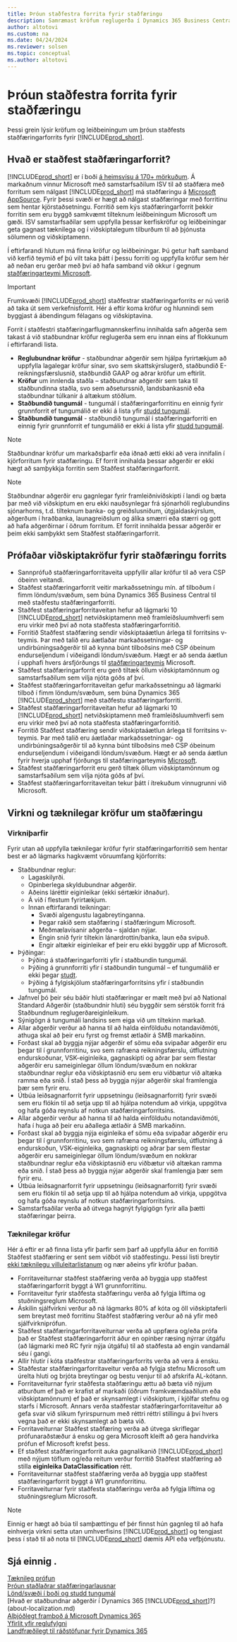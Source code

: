 ```yaml
---
title: Þróun staðfestra forrita fyrir staðfæringu
description: Samræmast kröfum reglugerða í Dynamics 365 Business Central sem staðfest staðfæringarforrit.
author: altotovi
ms.custom: na
ms.date: 04/24/2024
ms.reviewer: solsen
ms.topic: conceptual
ms.author: altotovi
---
```



# Þróun staðfestra forrita fyrir staðfæringu

Þessi grein lýsir kröfum og leiðbeiningum um þróun staðfests staðfæringarforrits fyrir [!INCLUDE[prod_short](includes/prod_short.md)].

## Hvað er staðfest staðfæringarforrit?

[!INCLUDE[prod_short](includes/prod_short.md)] er í boði [á heimsvísu á 170+ mörkuðum](/dynamics365/business-central/dev-itpro/compliance/apptest-countries-and-translations?toc=/dynamics365/business-central/toc.json). Á markaðnum vinnur Microsoft með samstarfsaðilum ISV til að staðfæra með forritum sem nálgast [!INCLUDE[prod_short](includes/prod_short.md)] má staðfæringu á [Microsoft AppSource](https://go.microsoft.com/fwlink/?linkid=2081646). Fyrir þessi svæði er hægt að nálgast staðfæringar með forritinu sem hentar kjörstaðsetningu. Forritið sem kýs staðfæringarforrit þekkir forritin sem eru byggð samkvæmt tilteknum leiðbeiningum Microsoft um gæði. ISV samstarfsaðilar sem uppfylla þessar kerfiskröfur og leiðbeiningar geta gagnast tæknilega og í viðskiptalegum tilburðum til að þjónusta sölumenn og viðskiptamenn.  

Í eftirfarandi hlutum má finna kröfur og leiðbeiningar. Þú getur haft samband við kerfið teymið ef þú vilt taka þátt í þessu forriti og uppfylla kröfur sem hér að neðan eru gerðar með því að hafa samband við okkur í gegnum [staðfæringarteymi Microsoft](mailto:d365bcloc@microsoft.com).   

> [!IMPORTANT]
> Frumkvæði [!INCLUDE[prod_short](includes/prod_short.md)] staðfestrar staðfæringarforrits er nú verið að taka út sem verkefnisforrit. Hér á eftir koma kröfur og hlunnindi sem byggjast á ábendingum félagans og viðskiptavina.  

Forrit í staðfestri staðfæringarflugmannskerfinu innihalda safn aðgerða sem takast á við staðbundnar kröfur reglugerða sem eru innan eins af flokkunum í eftirfarandi lista.  

- **Reglubundnar kröfur** - staðbundnar aðgerðir sem hjálpa fyrirtækjum að uppfylla lagalegar kröfur sínar, svo sem skattskýrslugerð, staðbundið E-reikningsfærslusnið, staðbundið GAAP og aðrar kröfur um eftirlit.
- **Kröfur**  um innlenda staðla – staðbundnar aðgerðir sem taka til staðbundinna staðla, svo sem aðseturssnið, landsbankasnið eða staðbundnar túlkanir á altækum stöðlum.
- **Staðbundið tungumál** - tungumál í staðfæringarforritinu en einnig fyrir grunnforrit ef tungumálið er ekki á lista yfir [studd tungumál](/dynamics365/business-central/dev-itpro/compliance/apptest-countries-and-translations?toc=/dynamics365/business-central/toc.json).
- **Staðbundið tungumál** - staðbundið tungumál í staðfæringarforriti en einnig fyrir grunnforrit ef tungumálið er ekki á lista yfir [studd tungumál](/dynamics365/business-central/dev-itpro/compliance/apptest-countries-and-translations?toc=/dynamics365/business-central/toc.json).

> [!NOTE]
> Staðbundnar kröfur um markaðsþarfir eða iðnað ætti ekki að vera innifalin í kjörforritum fyrir staðfæringu. Ef forrit innihalda þessar aðgerðir er ekki hægt að samþykkja forritin sem Staðfest staðfæringarforrit.

> [!NOTE]
> Staðbundnar aðgerðir eru gagnlegar fyrir framleiðniviðskipti í landi og bæta þar með við viðskiptum en eru ekki nauðsynlegar frá sjónarhóli reglubundins sjónarhorns, t.d. tilteknum banka- og greiðslusniðum, útgjaldaskýrslum, aðgerðum í hraðbanka, launagreiðslum og álíka smærri eða stærri og gott að hafa aðgerðirnar í öðrum forritum. Ef forrit innihalda þessar aðgerðir er þeim ekki samþykkt sem Staðfest staðfæringarforrit.   

## Prófaðar viðskiptakröfur fyrir staðfæringu forrits  

- Sannprófuð staðfæringarforritaveita uppfyllir allar kröfur til að vera CSP óbeinn veitandi.  
- Staðfest staðfæringarforrit veitir markaðssetningu mín. af tilboðum í fimm löndum/svæðum, sem búna Dynamics 365 Business Central til með staðfestu staðfæringarforriti. 
- Staðfest staðfæringarforritaveitan hefur að lágmarki 10 [!INCLUDE[prod_short](includes/prod_short.md)] netviðskiptamenn með framleiðsluumhverfi sem eru virkir með því að nota staðfesta staðfæringarforritið. 
- Forritið Staðfest staðfæring sendir viðskiptaáætlun árlega til forritsins v-teymis. Þar með talið eru áætlaðar markaðssetningar- og undirbúningsaðgerðir til að kynna búnt tilboðsins með CSP óbeinum endurseljendum í viðeigandi löndum/svæðum. Hægt er að senda áætlun í upphafi hvers ársfjórðungs til [staðfæringarteymis](mailto:d365bcloc@microsoft.com) Microsoft.  
- Staðfest staðfæringarforrit eru gerð tiltæk öllum viðskiptamönnum og samstarfsaðilum sem vilja njóta góðs af því.  
- Staðfest staðfæringarforritaveitan gefur markaðssetningu að lágmarki tilboð í fimm löndum/svæðum, sem búna Dynamics 365 [!INCLUDE[prod_short](includes/prod_short.md)] með staðfestu staðfæringarforriti. 
- Staðfest staðfæringarforritaveitan hefur að lágmarki 10 [!INCLUDE[prod_short](includes/prod_short.md)] netviðskiptamenn með framleiðsluumhverfi sem eru virkir með því að nota staðfesta staðfæringarforritið. 
- Forritið Staðfest staðfæring sendir viðskiptaáætlun árlega til forritsins v-teymis. Þar með talið eru áætlaðar markaðssetningar- og undirbúningsaðgerðir til að kynna búnt tilboðsins með CSP óbeinum endurseljendum í viðeigandi löndum/svæðum. Hægt er að senda áætlun fyrir hverja upphaf fjórðungs til staðfæringarteymis [Microsoft](mailto:d365bcloc@microsoft.com).  
- Staðfest staðfæringarforrit eru gerð tiltæk öllum viðskiptamönnum og samstarfsaðilum sem vilja njóta góðs af því.  
- Staðfest staðfæringarforritaveitan tekur þátt í ítrekuðum vinnugrunni við Microsoft.

## Virkni og tæknilegar kröfur um staðfæringu  

### Virkniþarfir   

Fyrir utan að uppfylla tæknilegar kröfur fyrir staðfæringarforritið sem hentar best er að lágmarks hagkvæmt vöruumfang kjörforrits:  

- Staðbundnar reglur:   
  - Lagaskilyrði.   
  - Opinberlega skyldubundnar aðgerðir. 
  - Aðeins láréttir eiginleikar (ekki sértækir iðnaður).  
  - Á við í flestum fyrirtækjum.  
  - Innan eftirfarandi teikningar:   
    - Svæði algengustu lagabreytinganna. 
    - Þegar rakið sem staðfæring í staðfæringum Microsoft. 
    - Meðmælavísanir aðgerða – sjaldan nýjar.  
    - Engin snið fyrir tiltekin lánardrottin/banka, laun eða svipuð. 
    - Engir altækir eiginleikar ef þeir eru ekki byggðir upp af Microsoft. 
- Þýðingar: 
  - Þýðing á staðfæringarforriti yfir í staðbundin tungumál. 
  - Þýðing á grunnforriti yfir í staðbundin tungumál – ef tungumálið er ekki þegar [studt](/dynamics365/business-central/dev-itpro/compliance/apptest-countries-and-translations?toc=/dynamics365/business-central/toc.json).  
  - Þýðing á fylgiskjölum staðfæringarforritsins yfir í staðbundin tungumál. 
- Jafnvel þó þeir séu báðir hluti staðfæringar er mælt með því að National Standard Aðgerðir (staðbundnir hluti) séu byggðir sem sérstök forrit frá Staðbundnum reglugerðareiginleikum. 
- Sýnigögn á tungumáli landsins sem eiga við um tiltekinn markað.   
- Allar aðgerðir verður að hanna til að halda einfölduðu notandaviðmóti, athuga skal að þeir eru fyrst og fremst ætlaðir á SMB markaðinn.  
- Forðast skal að byggja nýjar aðgerðir ef sömu eða svipaðar aðgerðir eru þegar til í grunnforritinu, svo sem rafræna reikningsfærslu, útflutning endurskoðunar, VSK-eiginleika, gagnaskipti og aðrar þar sem flestar aðgerðir eru sameiginlegar öllum löndum/svæðum en nokkrar staðbundnar reglur eða viðskiptasnið eru sem eru viðbætur við altæka ramma eða snið. Í stað þess að byggja nýjar aðgerðir skal framlengja þær sem fyrir eru.  
- Útbúa leiðsagnarforrit fyrir uppsetningu (leiðsagnarforrit) fyrir svæði sem eru flókin til að setja upp til að hjálpa notendum að virkja, uppgötva og hafa góða reynslu af notkun staðfæringarforritsins.  
- Allar aðgerðir verður að hanna til að halda einfölduðu notandaviðmóti, hafa í huga að þeir eru aðallega ætlaðir á SMB markaðinn.  
- Forðast skal að byggja nýja eiginleika ef sömu eða svipaðar aðgerðir eru þegar til í grunnforritinu, svo sem rafræna reikningsfærslu, útflutning á endurskoðun, VSK-eiginleika, gagnaskipti og aðrar þar sem flestar aðgerðir eru sameiginlegar öllum löndum/svæðum en nokkrar staðbundnar reglur eða viðskiptasnið eru viðbætur við altækan ramma eða snið. Í stað þess að byggja nýjar aðgerðir skal framlengja þær sem fyrir eru.    
- Útbúa leiðsagnarforrit fyrir uppsetningu (leiðsagnarforrit) fyrir svæði sem eru flókin til að setja upp til að hjálpa notendum að virkja, uppgötva og hafa góða reynslu af notkun staðfæringarforritsins.  
- Samstarfsaðilar verða að útvega hagnýt fylgigögn fyrir alla þætti staðfæringar þeirra.  

### Tæknilegar kröfur  

Hér á eftir er að finna lista yfir þarfir sem þarf að uppfylla áður en forritið Staðfest staðfæring er sent sem viðbót við staðfestingu. Þessi listi breytir [ekki tæknilegu villuleitarlistanum](/dynamics365/business-central/dev-itpro/developer/devenv-checklist-submission) og nær aðeins yfir kröfur þaðan.  

- Forritaveiturnar staðfest staðfæring verða að byggja upp staðfest staðfæringarforrit byggt á W1 grunnforritinu.  
- Forritaveitur fyrir staðfesta staðfæringu verða að fylgja líftíma og stuðningsreglum Microsoft.   
- Áskilin sjálfvirkni verður að ná lágmarks 80% af kóta og öll viðskiptaferli sem breytast með forritinu Staðfest staðfæring verður að ná yfir með sjálfvirkniprófun.  
- Staðfest staðfæringarforritaveiturnar verða að uppfæra og/eða prófa það er Staðfest staðfæringarforrit áður en opinber ræsing nýrrar útgáfu (að lágmarki með RC fyrir nýja útgáfu) til að staðfesta að engin vandamál séu í gangi. 
- Allir hlutir í kóta staðfestrar staðfæringarforrits verða að vera á ensku.   
- Staðfestar staðfæringarforritaveitur verða að fylgja stefnu Microsoft um úrelta hluti og brjóta breytingar og bestu venjur til að afskrifa AL-kótann.  
- Forritaveiturnar fyrir staðfesta staðfæringu ættu að bæta við nýjum atburðum ef það er krafist af markaði (öðrum framkvæmdaaðilum eða viðskiptamönnum) ef það er skynsamlegt í viðskiptum, í kjölfar stefnu og starfs í Microsoft. Annars verða staðfestar staðfæringarforritaveitur að gefa svar við slíkum fyrirspurnum með réttri réttri stillingu á því hvers vegna það er ekki skynsamlegt að bæta við. 
- Forritaveiturnar Staðfest staðfæring verða að útvega skriflegar prófunaraðstæður á ensku og gera Microsoft kleift að gera handvirka prófun ef Microsoft krefst þess.  
- Ef staðfest staðfæringarforrit auka gagnalíkanið [!INCLUDE[prod_short](includes/prod_short.md)] með nýjum töflum og/eða reitum verður forritið Staðfest staðfæring að stilla **eiginleika DataClassification** rétt.
- Forritaveiturnar staðfest staðfæring verða að byggja upp staðfest staðfæringarforrit byggt á W1 grunnforritinu.  
- Forritaveiturnar fyrir staðfesta staðfæringu verða að fylgja líftíma og stuðningsreglum Microsoft.   

> [!NOTE]  
> Einnig er hægt að búa til samþættingu ef þér finnst hún gagnleg til að hafa einhverja virkni setta utan umhverfisins [!INCLUDE[prod_short](includes/prod_short.md)] og tengjast þess í stað til að nota til [!INCLUDE[prod_short](includes/prod_short.md)] dæmis API eða vefþjónustu.

## Sjá einnig .

[Tæknileg prófun](/dynamics365/business-central/dev-itpro/developer/devenv-checklist-submission)  
[Þróun staðlaðrar staðfæringarlausnar](/dynamics365/business-central/dev-itpro/developer/readiness/readiness-develop-localization)  
[Lönd/svæði í boði og studd tungumál](/dynamics365/business-central/dev-itpro/compliance/apptest-countries-and-translations)  
[Hvað er staðbundnar aðgerðir í Dynamics 365 [!INCLUDE[prod_short](includes/prod_short.md)]?](about-localization.md)  
[Alþjóðlegt framboð á Microsoft Dynamics 365](/dynamics365/get-started/availability)  
[Yfirlit yfir reglufylgni](compliance/compliance-overview.md)  
[Landfræðilegt til ráðstöfunar fyrir Dynamics 365](https://dynamics.microsoft.com/en-us/availability-reports/georeport/)  
